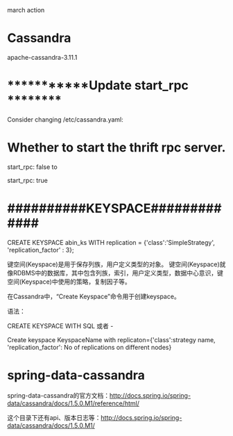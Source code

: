 march action

# Cassandra
apache-cassandra-3.11.1

# ***********Update start_rpc ********
Consider changing /etc/cassandra.yaml:

# Whether to start the thrift rpc server.
start_rpc: false
to

start_rpc: true

# ##########KEYSPACE#############
CREATE KEYSPACE abin_ks WITH replication = {'class':'SimpleStrategy', 'replication_factor' : 3};

键空间(Keyspace)是用于保存列族，用户定义类型的对象。 键空间(Keyspace)就像RDBMS中的数据库，其中包含列族，索引，用户定义类型，数据中心意识，键空间(Keyspace)中使用的策略，复制因子等。

在Cassandra中，“Create Keyspace”命令用于创建keyspace。

语法：

CREATE KEYSPACE <identifier> WITH <properties>
SQL
或者 -

Create keyspace KeyspaceName with replicaton={'class':strategy name,
'replication_factor': No of replications on different nodes}



















# spring-data-cassandra
spring-data-cassandra的官方文档：http://docs.spring.io/spring-data/cassandra/docs/1.5.0.M1/reference/html/

这个目录下还有api、版本日志等：http://docs.spring.io/spring-data/cassandra/docs/1.5.0.M1/








